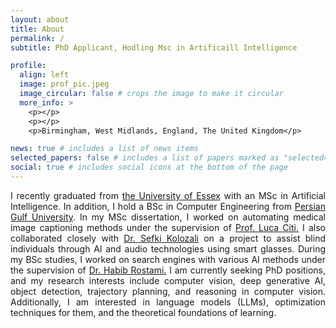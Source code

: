 ```yaml
---
layout: about
title: About
permalink: /
subtitle: PhD Applicant, Hodling Msc in Artificaill Intelligence

profile:
  align: left
  image: prof_pic.jpeg
  image_circular: false # crops the image to make it circular
  more_info: >
    <p></p>
    <p></p>
    <p>Birmingham, West Midlands, England, The United Kingdom</p>

news: true # includes a list of news items
selected_papers: false # includes a list of papers marked as "selected={true}"
social: true # includes social icons at the bottom of the page
---
```


<p align="justify"> I recently graduated from <a href='https://www.essex.ac.uk/'>the University of Essex</a> with an MSc in Artificial Intelligence. In addition, I hold a BSc in Computer Engineering from <a href='https://pgu.ac.ir/en'> Persian Gulf University</a>. In my MSc dissertation, I worked on automating medical image captioning methods under the supervision of <a href='https://www.essex.ac.uk/people/CITIL35902/Luca-Citi'>Prof. Luca Citi.</a> I also collaborated closely with <a href='https://www.essex.ac.uk/people/KOLOZ89402/Sefki-Kolozali'>Dr. Sefki Kolozali</a> on a project to assist blind individuals through AI and audio technologies using smart glasses. During my BSc studies, I worked on search engines with various AI methods under the supervision of <a href='https://research.pgu.ac.ir//~HRostami/en/'>Dr. Habib Rostami.</a> I am currently seeking PhD positions, and my research interests include computer vision, deep generative AI, object detection, trajectory planning, and reasoning in computer vision. Additionally, I am interested in language models (LLMs), optimization techniques for them, and the theoretical foundations of learning.
</p>